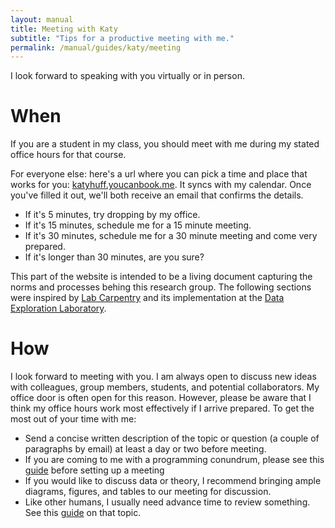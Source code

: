 ```yaml
---
layout: manual
title: Meeting with Katy
subtitle: "Tips for a productive meeting with me." 
permalink: /manual/guides/katy/meeting
---
```


I look forward to speaking with you virtually or in person.

# When

If you are a student in my class, you should meet with me during my stated
office hours for that course.

For everyone else: here's a url where you can pick a time and place that works for you:
[katyhuff.youcanbook.me](http://katyhuff.youcanbook.me). It syncs with my
calendar. Once you've filled it out, we'll both receive an email that confirms
the details.

- If it's 5 minutes, try dropping by my office. 
- If it's 15 minutes, schedule me for a 15 minute meeting. 
- If it's 30 minutes, schedule me for a 30 minute meeting and come very prepared.
- If it's longer than 30 minutes, are you sure?

This part of the website is intended to be a living document capturing the 
norms and processes behing this research group. The following sections were 
inspired by [Lab Carpentry](http://labcarpentry.org) and its implementation at 
the [Data Exploration Laboratory](https://dxl.ncsa.illinois.edu/). 

# How

I look forward to meeting with you. I am always open to discuss new ideas with
colleagues, group members, students, and potential collaborators. My office
door is often open for this reason.  However, please be aware that I
think my office hours work most effectively if I arrive prepared. To get the
most out of your time with me:

- Send a concise written description of the topic or question (a couple of paragraphs by email) at least a day or two before meeting.
- If you are coming to me with a programming conundrum, please see this [guide](/manual/guides/katy/codereq) before setting up a meeting
- If you would like to discuss data or theory, I recommend bringing ample diagrams, figures, and tables to our meeting for discussion.
- Like other humans, I usually need advance time to review something. See this [guide](/manual/guides/katy/revreq) on that topic.

